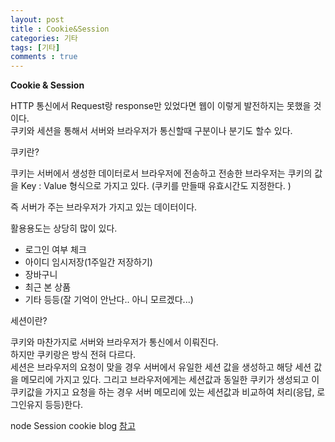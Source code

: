 ```yaml
---
layout: post
title : Cookie&Session
categories: 기타
tags: [기타]
comments : true
---
```


**Cookie & Session**

HTTP 통신에서 Request랑 response만 있었다면 웹이 이렇게 발전하지는 못했을 것이다.   
쿠키와 세션을 통해서 서버와 브라우저가 통신할때 구분이나 분기도 할수 있다.   

쿠키란?

쿠키는 서버에서 생성한 데이터로서 브라우저에 전송하고 전송한 브라우저는 쿠키의 값을 Key : Value 형식으로 가지고 있다. 
(쿠키를 만들때 유효시간도 지정한다. )

즉 서버가 주는 브라우저가 가지고 있는 데이터이다.  

활용용도는 상당히 많이 있다. 

- 로그인 여부 체크 
- 아이디 임시저장(1주일간 저장하기)
- 장바구니
- 최근 본 상품 
- 기타 등등(잘 기억이 안난다.. 아니 모르겠다...)

세션이란?

쿠키와 마찬가지로 서버와 브라우저가 통신에서 이뤄진다.   
하지만 쿠키랑은 방식 전혀 다르다.   
세션은 브라우저의 요청이 맞을 경우 서버에서 유일한 세션 값을 생성하고 해당 세션 값을 메모리에 가지고 있다. 
그리고 브라우저에게는 세션값과 동일한 쿠키가 생성되고 이 쿠키값을 가지고 요청을 하는 경우 서버 메모리에 있는 세션값과 비교하여 처리(응답, 로그인유지 등등)한다.


node Session cookie blog 
<a href="http://ledgku.tistory.com/72">참고</a>
